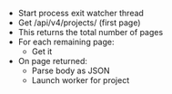 - Start process exit watcher thread
- Get /api/v4/projects/ (first page)
- This returns the total number of pages
- For each remaining page:
  * Get it
- On page returned:
  * Parse body as JSON
  * Launch worker for project
